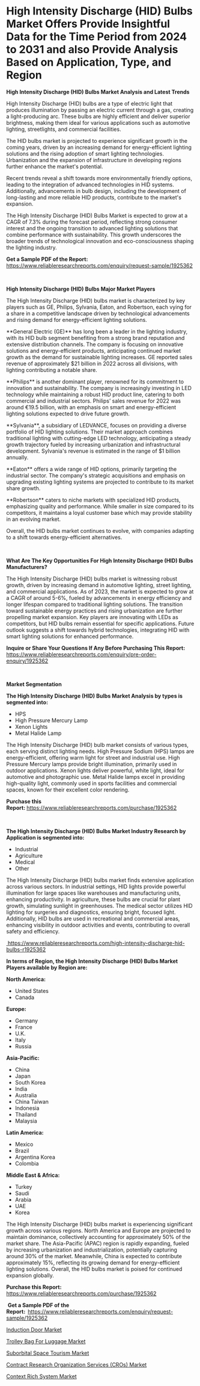 <p><h1>High Intensity Discharge (HID) Bulbs Market Offers Provide Insightful Data for the Time Period from 2024 to 2031 and also Provide Analysis Based on Application, Type, and Region</h1></p><p><strong>High Intensity Discharge (HID) Bulbs Market Analysis and Latest Trends</strong></p>
<p><p>High Intensity Discharge (HID) bulbs are a type of electric light that produces illumination by passing an electric current through a gas, creating a light-producing arc. These bulbs are highly efficient and deliver superior brightness, making them ideal for various applications such as automotive lighting, streetlights, and commercial facilities.</p><p>The HID bulbs market is projected to experience significant growth in the coming years, driven by an increasing demand for energy-efficient lighting solutions and the rising adoption of smart lighting technologies. Urbanization and the expansion of infrastructure in developing regions further enhance the market's potential. </p><p>Recent trends reveal a shift towards more environmentally friendly options, leading to the integration of advanced technologies in HID systems. Additionally, advancements in bulb design, including the development of long-lasting and more reliable HID products, contribute to the market's expansion. </p><p>The High Intensity Discharge (HID) Bulbs Market is expected to grow at a CAGR of 7.3% during the forecast period, reflecting strong consumer interest and the ongoing transition to advanced lighting solutions that combine performance with sustainability. This growth underscores the broader trends of technological innovation and eco-consciousness shaping the lighting industry.</p></p>
<p><strong>Get a Sample PDF of the Report:&nbsp;</strong> <a href="https://www.reliableresearchreports.com/enquiry/request-sample/1925362?utm_campaign=36&utm_medium=2&utm_source=Github&utm_content=ia&utm_term=24102024&utm_id=high-intensity-discharge-hid-bulbs">https://www.reliableresearchreports.com/enquiry/request-sample/1925362</a></p>
<p>&nbsp;</p>
<p><strong>High Intensity Discharge (HID) Bulbs Major Market Players</strong></p>
<p><p>The High Intensity Discharge (HID) bulbs market is characterized by key players such as GE, Philips, Sylvania, Eaton, and Robertson, each vying for a share in a competitive landscape driven by technological advancements and rising demand for energy-efficient lighting solutions.</p><p>**General Electric (GE)** has long been a leader in the lighting industry, with its HID bulb segment benefiting from a strong brand reputation and extensive distribution channels. The company is focusing on innovative solutions and energy-efficient products, anticipating continued market growth as the demand for sustainable lighting increases. GE reported sales revenue of approximately $21 billion in 2022 across all divisions, with lighting contributing a notable share.</p><p>**Philips** is another dominant player, renowned for its commitment to innovation and sustainability. The company is increasingly investing in LED technology while maintaining a robust HID product line, catering to both commercial and industrial sectors. Philips’ sales revenue for 2022 was around €19.5 billion, with an emphasis on smart and energy-efficient lighting solutions expected to drive future growth.</p><p>**Sylvania**, a subsidiary of LEDVANCE, focuses on providing a diverse portfolio of HID lighting solutions. Their market approach combines traditional lighting with cutting-edge LED technology, anticipating a steady growth trajectory fueled by increasing urbanization and infrastructural development. Sylvania's revenue is estimated in the range of $1 billion annually.</p><p>**Eaton** offers a wide range of HID options, primarily targeting the industrial sector. The company's strategic acquisitions and emphasis on upgrading existing lighting systems are projected to contribute to its market share growth.</p><p>**Robertson** caters to niche markets with specialized HID products, emphasizing quality and performance. While smaller in size compared to its competitors, it maintains a loyal customer base which may provide stability in an evolving market.</p><p>Overall, the HID bulbs market continues to evolve, with companies adapting to a shift towards energy-efficient alternatives.</p></p>
<p>&nbsp;</p>
<p><strong>What Are The Key Opportunities For High Intensity Discharge (HID) Bulbs Manufacturers?</strong></p>
<p><p>The High Intensity Discharge (HID) bulbs market is witnessing robust growth, driven by increasing demand in automotive lighting, street lighting, and commercial applications. As of 2023, the market is expected to grow at a CAGR of around 5-6%, fueled by advancements in energy efficiency and longer lifespan compared to traditional lighting solutions. The transition toward sustainable energy practices and rising urbanization are further propelling market expansion. Key players are innovating with LEDs as competitors, but HID bulbs remain essential for specific applications. Future outlook suggests a shift towards hybrid technologies, integrating HID with smart lighting solutions for enhanced performance.</p></p>
<p><strong>Inquire or Share Your Questions If Any Before Purchasing This Report:</strong> <a href="https://www.reliableresearchreports.com/enquiry/pre-order-enquiry/1925362?utm_campaign=36&utm_medium=2&utm_source=Github&utm_content=ia&utm_term=24102024&utm_id=high-intensity-discharge-hid-bulbs">https://www.reliableresearchreports.com/enquiry/pre-order-enquiry/1925362</a></p>
<p>&nbsp;</p>
<p><strong>Market Segmentation</strong></p>
<p><strong>The High Intensity Discharge (HID) Bulbs Market Analysis by types is segmented into:</strong></p>
<p><ul><li>HPS</li><li>High Pressure Mercury Lamp</li><li>Xenon Lights</li><li>Metal Halide Lamp</li></ul></p>
<p><p>The High Intensity Discharge (HID) bulb market consists of various types, each serving distinct lighting needs. High Pressure Sodium (HPS) lamps are energy-efficient, offering warm light for street and industrial use. High Pressure Mercury lamps provide bright illumination, primarily used in outdoor applications. Xenon lights deliver powerful, white light, ideal for automotive and photographic use. Metal Halide lamps excel in providing high-quality light, commonly used in sports facilities and commercial spaces, known for their excellent color rendering.</p></p>
<p><strong>Purchase this Report:&nbsp;</strong><a href="https://www.reliableresearchreports.com/purchase/1925362?utm_campaign=36&utm_medium=2&utm_source=Github&utm_content=ia&utm_term=24102024&utm_id=high-intensity-discharge-hid-bulbs">https://www.reliableresearchreports.com/purchase/1925362</a></p>
<p>&nbsp;</p>
<p><strong>The High Intensity Discharge (HID) Bulbs Market Industry Research by Application is segmented into:</strong></p>
<p><ul><li>Industrial</li><li>Agriculture</li><li>Medical</li><li>Other</li></ul></p>
<p><p>The High Intensity Discharge (HID) bulbs market finds extensive application across various sectors. In industrial settings, HID lights provide powerful illumination for large spaces like warehouses and manufacturing units, enhancing productivity. In agriculture, these bulbs are crucial for plant growth, simulating sunlight in greenhouses. The medical sector utilizes HID lighting for surgeries and diagnostics, ensuring bright, focused light. Additionally, HID bulbs are used in recreational and commercial areas, enhancing visibility in outdoor activities and events, contributing to overall safety and efficiency.</p></p>
<p><a href="https://www.reliableresearchreports.com/high-intensity-discharge-hid-bulbs-r1925362?utm_campaign=36&utm_medium=2&utm_source=Github&utm_content=ia&utm_term=24102024&utm_id=high-intensity-discharge-hid-bulbs">&nbsp;https://www.reliableresearchreports.com/high-intensity-discharge-hid-bulbs-r1925362</a></p>
<p><strong>In terms of Region, the High Intensity Discharge (HID) Bulbs Market Players available by Region are:</strong></p>
<p>
    <p> <strong> North America: </strong>
        <ul>
            <li>United States</li>
            <li>Canada</li>
        </ul>
        </p> 
    <p> <strong> Europe: </strong>
        <ul>
            <li>Germany</li>
            <li>France</li>
            <li>U.K.</li>
            <li>Italy</li>
            <li>Russia</li>
        </ul>
        </p> 
    <p> <strong> Asia-Pacific: </strong>
        <ul>
            <li>China</li>
            <li>Japan</li>
            <li>South Korea</li>
            <li>India</li>
            <li>Australia</li>
            <li>China Taiwan</li>
            <li>Indonesia</li>
            <li>Thailand</li>
            <li>Malaysia</li>
        </ul>
        </p> 
    <p> <strong> Latin America: </strong>
        <ul>
            <li>Mexico</li>
            <li>Brazil</li>
            <li>Argentina Korea</li>
            <li>Colombia</li>
        </ul>
        </p> 
    <p> <strong> Middle East & Africa: </strong>
        <ul>
            <li>Turkey</li>
            <li>Saudi</li>
            <li>Arabia</li>
            <li>UAE</li>
            <li>Korea</li>
        </ul>
    </p>
    </p>
<p><p>The High Intensity Discharge (HID) bulbs market is experiencing significant growth across various regions. North America and Europe are projected to maintain dominance, collectively accounting for approximately 50% of the market share. The Asia-Pacific (APAC) region is rapidly expanding, fueled by increasing urbanization and industrialization, potentially capturing around 30% of the market. Meanwhile, China is expected to contribute approximately 15%, reflecting its growing demand for energy-efficient lighting solutions. Overall, the HID bulbs market is poised for continued expansion globally.</p></p>
<p><strong>Purchase this Report: </strong><a href="https://www.reliableresearchreports.com/purchase/1925362?utm_campaign=36&utm_medium=2&utm_source=Github&utm_content=ia&utm_term=24102024&utm_id=high-intensity-discharge-hid-bulbs">https://www.reliableresearchreports.com/purchase/1925362</a></p>
<p>&nbsp;<strong>Get a Sample PDF of the Report:&nbsp;&nbsp;</strong><a href="https://www.reliableresearchreports.com/enquiry/request-sample/1925362?utm_campaign=36&utm_medium=2&utm_source=Github&utm_content=ia&utm_term=24102024&utm_id=high-intensity-discharge-hid-bulbs">https://www.reliableresearchreports.com/enquiry/request-sample/1925362</a></p>
<p><strong></strong></p>
<p><p><a href="https://issuu.com/reportprime-2/docs/induction-door-market-size-2030.ppt_a5a047822db6e2?utm_campaign=36&utm_medium=2&utm_source=Github&utm_content=ia&utm_term=24102024&utm_id=high-intensity-discharge-hid-bulbs">Induction Door Market</a></p><p><a href="https://www.linkedin.com/pulse/trolley-bag-luggage-market-refracting-trends-consumer-mxm3e?utm_campaign=36&utm_medium=2&utm_source=Github&utm_content=ia&utm_term=24102024&utm_id=high-intensity-discharge-hid-bulbs">Trolley Bag For Luggage Market</a></p><p><a href="https://www.linkedin.com/pulse/emerging-trends-suborbital-space-tourism-market-detailed-48e3e?utm_campaign=36&utm_medium=2&utm_source=Github&utm_content=ia&utm_term=24102024&utm_id=high-intensity-discharge-hid-bulbs">Suborbital Space Tourism Market</a></p><p><a href="https://github.com/GRUBBSCHARLES/Market-Research-Report-List-1/blob/main/contract-research-organization-services-cros-market.md?utm_campaign=36&utm_medium=2&utm_source=Github&utm_content=ia&utm_term=24102024&utm_id=high-intensity-discharge-hid-bulbs">Contract Research Organization Services (CROs) Market</a></p><p><a href="https://github.com/AngelaWalsh696/Market-Research-Report-List-1/blob/main/context-rich-system-market.md?utm_campaign=36&utm_medium=2&utm_source=Github&utm_content=ia&utm_term=24102024&utm_id=high-intensity-discharge-hid-bulbs">Context Rich System Market</a></p></p>